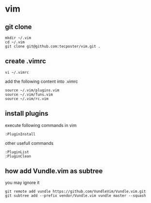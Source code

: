 # vim

## git clone 

```
mkdir ~/.vim
cd ~/.vim
git clone git@github.com:tecposter/vim.git .
```

## create .vimrc

```
vi ~/.vimrc
```

add the following content into .vimrc

```
source ~/.vim/plugins.vim
source ~/.vim/funs.vim
source ~/.vim/rc.vim
```


## install plugins

execute following commands in vim
```
:PluginInstall
```
other usefull commands
```
:PluginList
:PluginClean
```

## how add Vundle.vim as subtree
you may ignore it

```
git remote add vundle https://github.com/VundleVim/Vundle.vim.git
git subtree add --prefix vendor/Vundle.vim vundle master --squash
```

